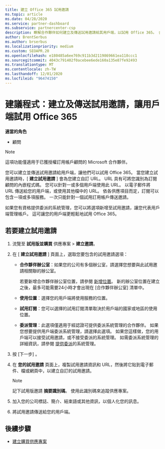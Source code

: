 ```yaml
---
title: 建立 Office 365 試用邀請
ms.topic: article
ms.date: 04/28/2020
ms.service: partner-dashboard
ms.subservice: partnercenter-csp
description: 瞭解合作夥伴如何建立及傳送試用邀請給其用戶端，以試用 Office 365。 合作夥伴很容易獲得授權的訂閱顧問。
author: BrentSerbus
ms.author: brserbus
ms.localizationpriority: medium
ms.custom: SEOAPR.20
ms.openlocfilehash: e180485a6ee769c911b3d2119869661ea118ccc1
ms.sourcegitcommit: 4043c791402f0acebee6ede160a135e87fe92493
ms.translationtype: MT
ms.contentlocale: zh-TW
ms.lasthandoff: 12/01/2020
ms.locfileid: "96474150"
---
```

# <a name="advisors-create-and-send-a-trial-invitation-for-clients-to-try-office-365"></a>建議程式：建立及傳送試用邀請，讓用戶端試用 Office 365


**適當的角色**

- 顧問

> [!NOTE]
> 這項功能僅適用于已獲授權訂用帳戶顧問的 Microsoft 合作夥伴。

您可以建立並傳送試用邀請給用戶端，讓他們可以試用 Office 365。 當您建立試用邀請時，[ **建立試用邀請** ] 會為您建立自訂 URL。 URL 具有可將您識別為訂閱顧問的內嵌程式碼。 您可以針對一或多個用戶端使用此 URL。 以電子郵件將 URL 傳送給您的用戶端，或使用其他檔中的 URL。 依各供應項目而定，訂閱可以包含一項或多項服務。 一次只能針對一個試用訂用帳戶傳送邀請。

如果您有資格提供委派的系統管理，您可以將選項新增至試用邀請，讓您代表用戶端管理帳戶。 這可讓您的用戶端更輕鬆地試用 Office 365。

## <a name="to-create-a-trial-invitation"></a>若要建立試用邀請

1. 流覽至 **試用版並購買** 供應專案  >  **建立邀請**。

2. 在 [ **建立試用邀請** ] 頁面上，選取您要包含的試用邀請選項：

    - **合作夥伴辦公室**：如果您的公司有多個辦公室，請選擇您想要與此試用邀請相關聯的辦公室。

        若要新增合作夥伴辦公室位置，請參閱 [新增位置](manage-locations.md)。 新的辦公室位置在建立之後，最多可能需要24小時才會出現在 [合作夥伴辦公室] 清單中。

    - **使用位置**：選擇您的用戶端將使用服務的位置。
    - **試用訂閱**：您可以選擇的試用訂閱清單取決於用戶端的國家或地區的使用位置。
    - **委派管理**：此選項僅適用于經認證可提供委派系統管理的合作夥伴。 如果您想要提供用戶端委派系統管理，請選擇此選項。 如果您這樣做，您的用戶端可以接受試用邀請，或不接受委派的系統管理。 如需委派系統管理的詳細資訊，請參閱 [提供委派](customers-revoke-admin-privileges.md)的系統管理。

3. 按 [下一步]  。

4. 在 **您的試用邀請** 頁面上，複製試用邀請資訊和 URL，然後將它貼到電子郵件、檔或網頁中，以建立自訂的試用邀請。

    > [!NOTE]
    > 記下試用版邀請 **摘要識別碼**。 使用此識別碼來追蹤供應專案。

5. 加入您的公司標誌、簡介、結束語或其他資訊，以個人化您的訊息。

6. 將試用邀請傳送給您的用戶端。

## <a name="next-steps"></a>後續步驟

- [建立購買供應專案](advisor-create-a-purchase-offer.md)
